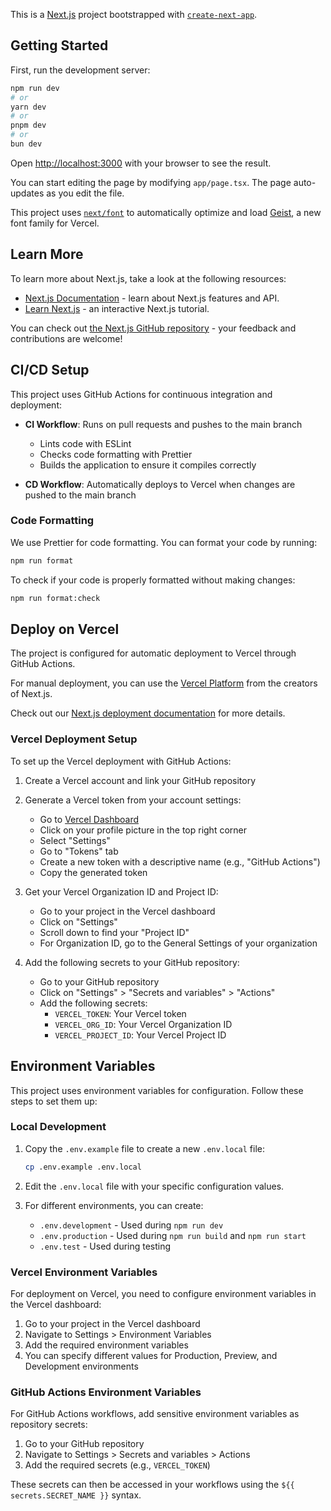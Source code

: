 This is a [Next.js](https://nextjs.org) project bootstrapped with [`create-next-app`](https://nextjs.org/docs/app/api-reference/cli/create-next-app).

## Getting Started

First, run the development server:

```bash
npm run dev
# or
yarn dev
# or
pnpm dev
# or
bun dev
```

Open [http://localhost:3000](http://localhost:3000) with your browser to see the result.

You can start editing the page by modifying `app/page.tsx`. The page auto-updates as you edit the file.

This project uses [`next/font`](https://nextjs.org/docs/app/building-your-application/optimizing/fonts) to automatically optimize and load [Geist](https://vercel.com/font), a new font family for Vercel.

## Learn More

To learn more about Next.js, take a look at the following resources:

- [Next.js Documentation](https://nextjs.org/docs) - learn about Next.js features and API.
- [Learn Next.js](https://nextjs.org/learn) - an interactive Next.js tutorial.

You can check out [the Next.js GitHub repository](https://github.com/vercel/next.js) - your feedback and contributions are welcome!

## CI/CD Setup

This project uses GitHub Actions for continuous integration and deployment:

- **CI Workflow**: Runs on pull requests and pushes to the main branch

  - Lints code with ESLint
  - Checks code formatting with Prettier
  - Builds the application to ensure it compiles correctly

- **CD Workflow**: Automatically deploys to Vercel when changes are pushed to the main branch

### Code Formatting

We use Prettier for code formatting. You can format your code by running:

```bash
npm run format
```

To check if your code is properly formatted without making changes:

```bash
npm run format:check
```

## Deploy on Vercel

The project is configured for automatic deployment to Vercel through GitHub Actions.

For manual deployment, you can use the [Vercel Platform](https://vercel.com/new?utm_medium=default-template&filter=next.js&utm_source=create-next-app&utm_campaign=create-next-app-readme) from the creators of Next.js.

Check out our [Next.js deployment documentation](https://nextjs.org/docs/app/building-your-application/deploying) for more details.

### Vercel Deployment Setup

To set up the Vercel deployment with GitHub Actions:

1. Create a Vercel account and link your GitHub repository
2. Generate a Vercel token from your account settings:

   - Go to [Vercel Dashboard](https://vercel.com/dashboard)
   - Click on your profile picture in the top right corner
   - Select "Settings"
   - Go to "Tokens" tab
   - Create a new token with a descriptive name (e.g., "GitHub Actions")
   - Copy the generated token

3. Get your Vercel Organization ID and Project ID:

   - Go to your project in the Vercel dashboard
   - Click on "Settings"
   - Scroll down to find your "Project ID"
   - For Organization ID, go to the General Settings of your organization

4. Add the following secrets to your GitHub repository:
   - Go to your GitHub repository
   - Click on "Settings" > "Secrets and variables" > "Actions"
   - Add the following secrets:
     - `VERCEL_TOKEN`: Your Vercel token
     - `VERCEL_ORG_ID`: Your Vercel Organization ID
     - `VERCEL_PROJECT_ID`: Your Vercel Project ID

## Environment Variables

This project uses environment variables for configuration. Follow these steps to set them up:

### Local Development

1. Copy the `.env.example` file to create a new `.env.local` file:

   ```bash
   cp .env.example .env.local
   ```

2. Edit the `.env.local` file with your specific configuration values.

3. For different environments, you can create:
   - `.env.development` - Used during `npm run dev`
   - `.env.production` - Used during `npm run build` and `npm run start`
   - `.env.test` - Used during testing

### Vercel Environment Variables

For deployment on Vercel, you need to configure environment variables in the Vercel dashboard:

1. Go to your project in the Vercel dashboard
2. Navigate to Settings > Environment Variables
3. Add the required environment variables
4. You can specify different values for Production, Preview, and Development environments

### GitHub Actions Environment Variables

For GitHub Actions workflows, add sensitive environment variables as repository secrets:

1. Go to your GitHub repository
2. Navigate to Settings > Secrets and variables > Actions
3. Add the required secrets (e.g., `VERCEL_TOKEN`)

These secrets can then be accessed in your workflows using the `${{ secrets.SECRET_NAME }}` syntax.
